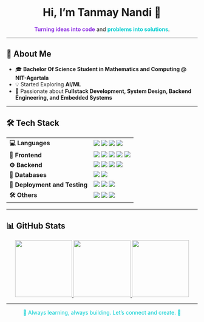 <!-- Profile README for Aryan Sharma -->

<h1 align="center">Hi, I’m Tanmay Nandi 👋</h1>

<p align="center">
  <b style="color:#8A2BE2">Turning ideas into code</b> and <b style="color:#00CED1">problems into solutions</b>.
</p>

---

## 🚀 About Me

- 🎓 **Bachelor Of Science Student in Mathematics and Computing @ NIT-Agartala**  
- 💡 Started Exploring **AI/ML**   
- 🎯 Passionate about **Fullstack Development, System Design, Backend Engineering, and Embedded Systems**  

---

## 🛠 Tech Stack

<table>
  <tr>
    <td><strong>💻 Languages</strong></td>
    <td>
      <img src="https://img.shields.io/badge/JavaScript-F7DF1E?style=for-the-badge&logo=javascript&logoColor=black" />
      <img src="https://img.shields.io/badge/C++-00599C?style=for-the-badge&logo=c%2B%2B&logoColor=white" />
      <img src="https://img.shields.io/badge/C-00599C?style=for-the-badge&logo=c&logoColor=white" />
      <img src="https://img.shields.io/badge/Python-3776AB?style=for-the-badge&logo=python&logoColor=white" />
    </td>
  </tr>
  <tr>
    <td><strong>🎨 Frontend</strong></td>
    <td>
      <img src="https://img.shields.io/badge/HTML5-E34F26?style=for-the-badge&logo=html5&logoColor=white" />
      <img src="https://img.shields.io/badge/CSS3-1572B6?style=for-the-badge&logo=css3&logoColor=white" />
      <img src="https://img.shields.io/badge/React-61DAFB?style=for-the-badge&logo=react&logoColor=black" />
      <img src="https://img.shields.io/badge/TailwindCSS-38B2AC?style=for-the-badge&logo=tailwind-css&logoColor=white" />
      <img src="https://img.shields.io/badge/ShadCN-000000?style=for-the-badge&logoColor=white" />
    </td>
  </tr>
  <tr>
    <td><strong>⚙️ Backend</strong></td>
    <td>
      <img src="https://img.shields.io/badge/Node.js-339933?style=for-the-badge&logo=node.js&logoColor=white" />
      <img src="https://img.shields.io/badge/Express.js-000000?style=for-the-badge&logo=express&logoColor=white" />
      <img src="https://img.shields.io/badge/Redis-DC382D?style=for-the-badge&logo=redis&logoColor=white" />
      <img src="https://img.shields.io/badge/BullMQ-E02525?style=for-the-badge&logoColor=white" />
    </td>
  </tr>

  <tr>
    <td><strong>💾 Databases</strong></td>
    <td>
      <img src="https://img.shields.io/badge/MongoDB-47A248?style=for-the-badge&logo=mongodb&logoColor=white" />
      <img src="https://img.shields.io/badge/MySQL-4479A1?style=for-the-badge&logo=mysql&logoColor=white" />
    </td>
  </tr>
  <tr>
    <td><strong>🧪 Deployment and Testing </strong></td>
    <td>
      <img src="https://img.shields.io/badge/Microsoft%20Azure-0089D6?style=for-the-badge&logo=microsoft-azure&logoColor=white" />
      <img src="https://img.shields.io/badge/Render-46E3B7?style=for-the-badge&logo=render&logoColor=white" />
      <img src="https://img.shields.io/badge/Postman-FF6C37?style=for-the-badge&logo=postman&logoColor=white" />
    </td>
  </tr>
<!--   <tr>
    <td><strong>🧠 AI / ML</strong></td>
    <td>
      <img src="https://img.shields.io/badge/Numpy-013243?style=for-the-badge&logo=numpy&logoColor=white" />
      <img src="https://img.shields.io/badge/Pandas-150458?style=for-the-badge&logo=pandas&logoColor=white" />
      <img src="https://img.shields.io/badge/Scikit--Learn-F7931E?style=for-the-badge&logo=scikit-learn&logoColor=white" />
      <img src="https://img.shields.io/badge/Matplotlib-11557C?style=for-the-badge&logo=matplotlib&logoColor=white" />
    </td>
  </tr> -->
  <tr>
  <td><strong>🛠 Others</strong></td>
  <td>
    <img src="https://img.shields.io/badge/Git-F05032?style=for-the-badge&logo=git&logoColor=white" />
    <img src="https://img.shields.io/badge/GitHub-181717?style=for-the-badge&logo=github&logoColor=white" />
    <img src="https://img.shields.io/badge/VS%20Code-0078d7?style=for-the-badge&logo=visual-studio-code&logoColor=white" />
  </td>
</tr>

</table>

---

## 📊 GitHub Stats

<p align="center">
  <a href="https://github.com/tanmay1nandi" target="_blank">
    <img src="https://github-readme-stats.vercel.app/api?username=tanmay1nandi&show_icons=true&theme=dark&hide_border=true&count_private=true&bg_color=000000,353841,272A36&title_color=00CED1&icon_color=8A2BE2" height="150"/>
  </a>
  <a href="https://github.com/tanmay1nandi" target="_blank">
    <img src="https://github-readme-stats.vercel.app/api/top-langs/?username=tanmay1nandi&layout=compact&theme=dark&hide_border=true&langs_count=6" height="150"/>
  </a>
  <a href="https://github.com/tanmay1nandi" target="_blank">
    <img src="https://github-readme-streak-stats.herokuapp.com/?user=tanmay1nandi&theme=dark&hide_border=true&background=000000&stroke=8A2BE2&ring=00CED1" height="150"/>
  </a>
</p>

---

<p align="center" style="color:#00CED1">
  🚀 Always learning, always building. Let’s connect and create. 🚀
</p>
